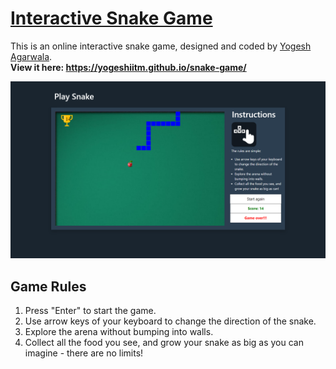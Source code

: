 # [Interactive Snake Game](https://yogeshiitm.github.io/snake-game/)
This is an online interactive snake game, designed and coded by [Yogesh Agarwala](http://yogeshiitm.github.io/).\
**View it here: https://yogeshiitm.github.io/snake-game/**

<a href="https://yogeshiitm.github.io/snake-game/"><img src="images/screenshot.png"></a>

## Game Rules
1. Press "Enter" to start the game.
2. Use arrow keys of your keyboard to change the direction of the snake.
3. Explore the arena without bumping into walls.
4. Collect all the food you see, and grow your snake as big as you can imagine - there are no limits!
